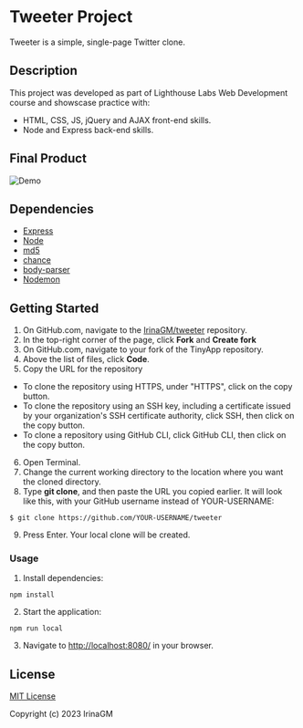 # Tweeter Project

Tweeter is a simple, single-page Twitter clone.

## Description

This project was developed as part of Lighthouse Labs Web Development course and showscase practice with:

- HTML, CSS, JS, jQuery and AJAX front-end skills.
- Node and Express back-end skills.

## Final Product

![Demo](docs/tweeter-demo.gif)

## Dependencies

- [Express](https://expressjs.com/)
- [Node](https://nodejs.org/en)
- [md5](https://www.npmjs.com/package/md5)
- [chance](https://www.npmjs.com/package/chance)
- [body-parser](https://www.npmjs.com/package/body-parser)
- [Nodemon](https://www.npmjs.com/package/nodemon)

## Getting Started

1. On GitHub.com, navigate to the [IrinaGM/tweeter](https://github.com/IrinaGM/tweeter) repository.
2. In the top-right corner of the page, click **Fork** and **Create fork**
3. On GitHub.com, navigate to your fork of the TinyApp repository.
4. Above the list of files, click **Code**.
5. Copy the URL for the repository

- To clone the repository using HTTPS, under "HTTPS", click on the copy button.
- To clone the repository using an SSH key, including a certificate issued by your organization's SSH certificate authority, click SSH, then click on the copy button.
- To clone a repository using GitHub CLI, click GitHub CLI, then click on the copy button.

6. Open Terminal.
7. Change the current working directory to the location where you want the cloned directory.
8. Type **git clone**, and then paste the URL you copied earlier. It will look like this, with your GitHub username instead of YOUR-USERNAME:

```
$ git clone https://github.com/YOUR-USERNAME/tweeter
```

9. Press Enter. Your local clone will be created.

### Usage

1. Install dependencies:

```console
npm install
```

2. Start the application:

```console
npm run local
```

3. Navigate to [http://localhost:8080/](http://localhost:8080/) in your browser.

## License

[MIT License](https://choosealicense.com/licenses/mit/)

Copyright (c) 2023 IrinaGM

